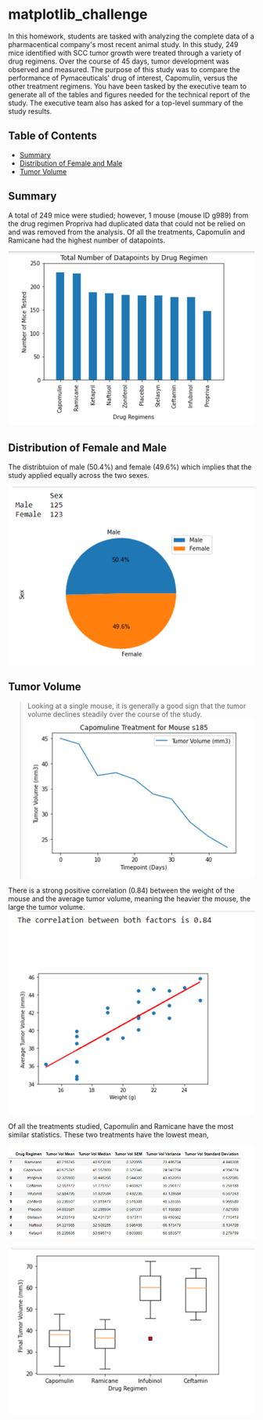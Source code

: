 # matplotlib_challenge
In this homework, students are tasked with analyzing the complete data of a pharmacentical company's most recent animal study.  In this study, 249 mice identified with SCC tumor growth were treated through a variety of drug regimens. Over the course of 45 days, tumor development was observed and measured. The purpose of this study was to compare the performance of Pymaceuticals' drug of interest, Capomulin, versus the other treatment regimens. You have been tasked by the executive team to generate all of the tables and figures needed for the technical report of the study. The executive team also has asked for a top-level summary of the study results.

## Table of Contents ##
* [Summary](https://github.com/adriana-icasiano/pandas-challenge#Summary)
* [Distribution of Female and Male](https://github.com/adriana-icasiano/pandas-challenge#Distribution-of-Female-and-Male)
* [Tumor Volume](https://github.com/adriana-icasiano/pandas-challenge#Tumor-volume)

## Summary
A total of 249 mice were studied; however, 1 mouse (mouse ID g989) from the drug regimen Propriva had duplicated data that could not be relied on and was removed from the analysis. Of all the treatments, Capomulin and Ramicane had the highest number of datapoints.

![](https://github.com/adriana-icasiano/matplotlib_challenge/blob/d307db4d349830a158d3c84ddb85cf58b89ab55f/Images/Total%20Number%20of%20Datapoints%20by%20Drug%20Regimen.PNG)

## Distribution of Female and Male
The distribtuion of male (50.4%) and female (49.6%) which implies that the study applied equally across the two sexes. 

![](https://github.com/adriana-icasiano/matplotlib_challenge/blob/d307db4d349830a158d3c84ddb85cf58b89ab55f/Images/Distribution%20by%20Sex.PNG)

## Tumor Volume 
> Looking at a single mouse, it is generally a good sign that the tumor volume declines steadily over the course of the study.
> ![](https://github.com/adriana-icasiano/matplotlib_challenge/blob/d307db4d349830a158d3c84ddb85cf58b89ab55f/Images/Line%20Plot%20of%20Tumor%20Volume%20for%20%20Single%20Mouse.PNG)

There is a strong positive correlation (0.84) between the weight of the mouse and the average tumor volume, meaning the heavier the mouse, the large the tumor volume.
![](https://github.com/adriana-icasiano/matplotlib_challenge/blob/d307db4d349830a158d3c84ddb85cf58b89ab55f/Images/Correlation%20betwen%20Weight%20and%20Average%20Tumor%20Volume.PNG)

Of all the treatments studied, Capomulin and Ramicane have the most similar statistics. These two treatments have the lowest mean, 

![](https://github.com/adriana-icasiano/matplotlib_challenge/blob/0a313ad7f22a4ada6535defae5955ee8e72d2458/Images/Statistics.PNG)

![](https://github.com/adriana-icasiano/matplotlib_challenge/blob/d307db4d349830a158d3c84ddb85cf58b89ab55f/Images/Final%20Tumor%20Volume%20Box%20Plot%20by%20Drug%20Regiment.PNG)

